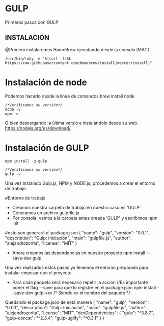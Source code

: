 # GULP
Primeros pasos con GULP


## INSTALACIÓN ##

@Primero instalaremos HomeBrew ejecutando desde la consola (MAC)

	/usr/bin/ruby -e "$(curl -fsSL https://raw.githubusercontent.com/Homebrew/install/master/install)"

# Instalación de node

Podemos hacerlo desde la línea de comandos
	brew install node

	/*Verificamos su versión*/
	node -v
	npm -v

O bien descargando la última versió e instalándolo desde su web.
https://nodejs.org/es/download/


# Instalación de GULP
	npm install -g gulp

	/*Verificamos su versión*/
	gulp -v


Una vez instalado Gulp.js, NPM y NODE.js, procedemos a crear el entorno de trabajo.

	
#Entorno de trabajo

- Creamos nuestra carpeta de trabajo en nuestro caso es 'GULP'
- Generamos un archivo gulpfile.js
- Por consola, vamos a la carpeta antes creada 'GULP' y escribimos
	npm init

#esto son generará el package.json
	{
	  "name": "gulp",
	  "version": "0.0.1",
	  "description": "Gulp: Iniciación",
	  "main": "gulpfile.js",
	  "author": "alejandrozorita",
	  "license": "MIT"
	}

- Ahora creamos las dependencias en nuestro proyecto
	npm install --save-dev gulp


Una vez realizados estos pasos ya tenemos el entorno preparado para instalar empezar con el proyecto.

- Para cada paqueta será necesario repetir la acción
	//Es importante poner el flag --save para que lo registre en el package.json
	npm install --save-dev gulp-xxx 
	/* Siendo xx el nombre del paquete */

Quedando el package.json de está manera
	{
	  "name": "gulp",
	  "version": "0.0.1",
	  "description": "Gulp: Iniciación",
	  "main": "gulpfile.js",
	  "author": "alejandrozorita",
	  "license": "MIT",
	  "devDependencies": {
	    "gulp": "^3.8.7",
	    "gulp-concat": "^2.3.4",
	    "gulp-uglify": "^0.3.1"
	  }
	}